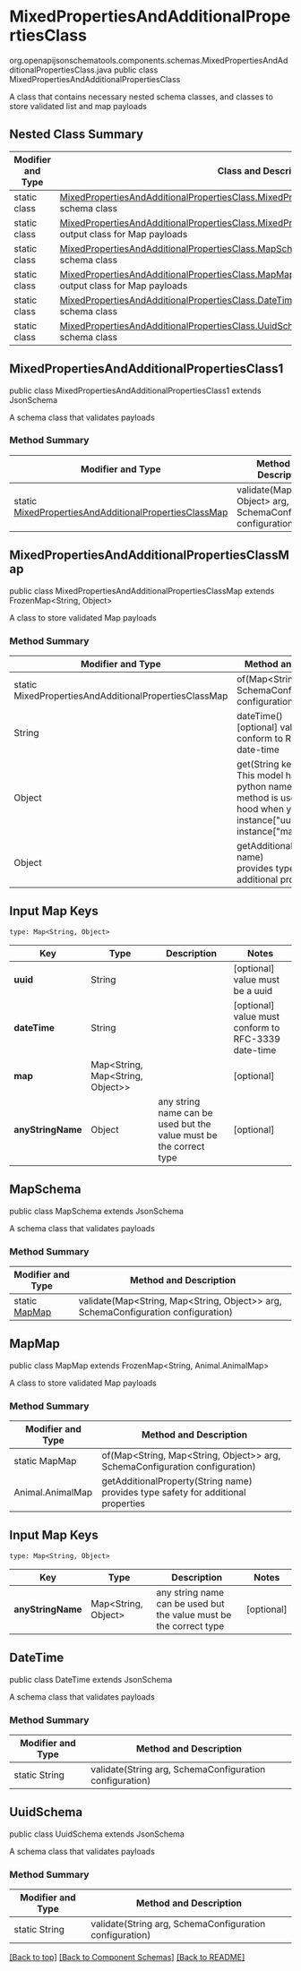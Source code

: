 # MixedPropertiesAndAdditionalPropertiesClass
org.openapijsonschematools.components.schemas.MixedPropertiesAndAdditionalPropertiesClass.java
public class MixedPropertiesAndAdditionalPropertiesClass

A class that contains necessary nested schema classes, and classes to store validated list and map payloads

## Nested Class Summary
| Modifier and Type | Class and Description |
| ----------------- | ---------------------- |
| static class | [MixedPropertiesAndAdditionalPropertiesClass.MixedPropertiesAndAdditionalPropertiesClass1](#mixedpropertiesandadditionalpropertiesclass1)<br> schema class |
| static class | [MixedPropertiesAndAdditionalPropertiesClass.MixedPropertiesAndAdditionalPropertiesClassMap](#mixedpropertiesandadditionalpropertiesclassmap)<br> output class for Map payloads |
| static class | [MixedPropertiesAndAdditionalPropertiesClass.MapSchema](#mapschema)<br> schema class |
| static class | [MixedPropertiesAndAdditionalPropertiesClass.MapMap](#mapmap)<br> output class for Map payloads |
| static class | [MixedPropertiesAndAdditionalPropertiesClass.DateTime](#datetime)<br> schema class |
| static class | [MixedPropertiesAndAdditionalPropertiesClass.UuidSchema](#uuidschema)<br> schema class |

## MixedPropertiesAndAdditionalPropertiesClass1
public class MixedPropertiesAndAdditionalPropertiesClass1
extends JsonSchema

A schema class that validates payloads

### Method Summary
| Modifier and Type | Method and Description |
| ----------------- | ---------------------- |
| static [MixedPropertiesAndAdditionalPropertiesClassMap](#mixedpropertiesandadditionalpropertiesclassmap) | validate(Map<String, Object> arg, SchemaConfiguration configuration) |

## MixedPropertiesAndAdditionalPropertiesClassMap
public class MixedPropertiesAndAdditionalPropertiesClassMap
extends FrozenMap<String, Object>

A class to store validated Map payloads

### Method Summary
| Modifier and Type | Method and Description |
| ----------------- | ---------------------- |
| static MixedPropertiesAndAdditionalPropertiesClassMap | of(Map<String, Object> arg, SchemaConfiguration configuration) |
| String | dateTime()<br>[optional] value must conform to RFC-3339 date-time |
| Object | get(String key)<br>This model has invalid python names so this method is used under the hood when you access instance["uuid"], instance["map"],  |
| Object | getAdditionalProperty(String name)<br>provides type safety for additional properties |

## Input Map Keys
```
type: Map<String, Object>
```
Key | Type |  Description | Notes
------------ | ------------- | ------------- | -------------
**uuid** | String |  | [optional] value must be a uuid
**dateTime** | String |  | [optional] value must conform to RFC-3339 date-time
**map** | Map<String, Map<String, Object>> |  | [optional]
**anyStringName** | Object | any string name can be used but the value must be the correct type | [optional]

## MapSchema
public class MapSchema
extends JsonSchema

A schema class that validates payloads

### Method Summary
| Modifier and Type | Method and Description |
| ----------------- | ---------------------- |
| static [MapMap](#mapmap) | validate(Map<String, Map<String, Object>> arg, SchemaConfiguration configuration) |

## MapMap
public class MapMap
extends FrozenMap<String, Animal.AnimalMap>

A class to store validated Map payloads

### Method Summary
| Modifier and Type | Method and Description |
| ----------------- | ---------------------- |
| static MapMap | of(Map<String, Map<String, Object>> arg, SchemaConfiguration configuration) |
| Animal.AnimalMap | getAdditionalProperty(String name)<br>provides type safety for additional properties |

## Input Map Keys
```
type: Map<String, Object>
```
Key | Type |  Description | Notes
------------ | ------------- | ------------- | -------------
**anyStringName** | Map<String, Object> | any string name can be used but the value must be the correct type | [optional]

## DateTime
public class DateTime
extends JsonSchema

A schema class that validates payloads

### Method Summary
| Modifier and Type | Method and Description |
| ----------------- | ---------------------- |
| static String | validate(String arg, SchemaConfiguration configuration) |

## UuidSchema
public class UuidSchema
extends JsonSchema

A schema class that validates payloads

### Method Summary
| Modifier and Type | Method and Description |
| ----------------- | ---------------------- |
| static String | validate(String arg, SchemaConfiguration configuration) |

[[Back to top]](#top) [[Back to Component Schemas]](../../../README.md#Component-Schemas) [[Back to README]](../../../README.md)
